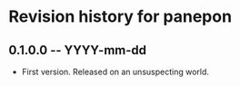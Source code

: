 # Revision history for panepon

## 0.1.0.0 -- YYYY-mm-dd

* First version. Released on an unsuspecting world.
